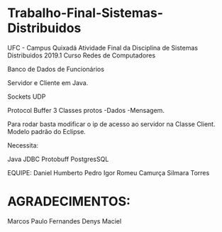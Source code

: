 # Trabalho-Final-Sistemas-Distribuidos
UFC - Campus Quixadá Atividade Final da Disciplina de Sistemas Distribuidos 2019.1 Curso Redes de Computadores

Banco de Dados de Funcionários

Servidor e Cliente em Java.

Sockets UDP

Protocol Buffer 3 Classes protos -Dados -Mensagem.

Para rodar basta modificar o ip de acesso ao servidor na Classe Client. Modelo padrão do Eclipse.

Necessita:

Java
JDBC
Protobuff
PostgresSQL

EQUIPE:
Daniel Humberto
Pedro Igor
Romeu Camurça
Silmara Torres

# AGRADECIMENTOS:
Marcos Paulo Fernandes
Denys Maciel
